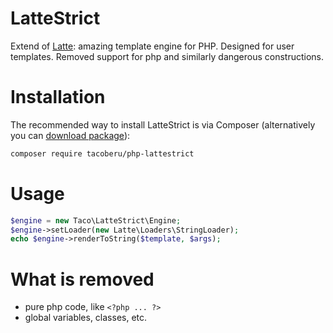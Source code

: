 LatteStrict
===========

Extend of [Latte](https://latte.nette.org): amazing template engine for PHP. Designed for user templates. Removed support for php and similarly dangerous constructions.


Installation
============

The recommended way to install LatteStrict is via Composer (alternatively you can [download package](https://github.com/tacoberu/php-lattestrict/releases)):

```bash
composer require tacoberu/php-lattestrict
```


Usage
=====

```php
$engine = new Taco\LatteStrict\Engine;
$engine->setLoader(new Latte\Loaders\StringLoader);
echo $engine->renderToString($template, $args);
```


What is removed
===============

* pure php code, like `<?php ... ?>`
* global variables, classes, etc.

